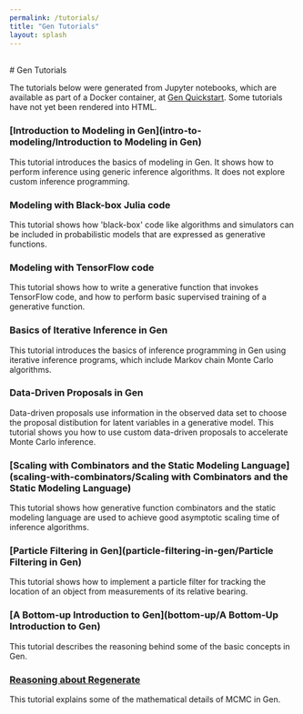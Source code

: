 ```yaml
---
permalink: /tutorials/
title: "Gen Tutorials"
layout: splash
---
```


<br>
# Gen Tutorials

The tutorials below were generated from Jupyter notebooks, which are available as part of a Docker container, at [Gen Quickstart](https://github.com/probcomp/gen-quickstart).
Some tutorials have not yet been rendered into HTML.

### [Introduction to Modeling in Gen](intro-to-modeling/Introduction to Modeling in Gen)
This tutorial introduces the basics of modeling in Gen. It shows how to perform inference using generic inference algorithms. It does not explore custom inference programming.

### Modeling with Black-box Julia code
This tutorial shows how 'black-box' code like algorithms and simulators can be included in probabilistic models that are expressed as generative functions.

### Modeling with TensorFlow code
This tutorial shows how to write a generative function that invokes TensorFlow code, and how to perform basic supervised training of a generative function.

### Basics of Iterative Inference in Gen
This tutorial introduces the basics of inference programming in Gen using iterative inference programs, which include Markov chain Monte Carlo algorithms.

### Data-Driven Proposals in Gen
Data-driven proposals use information in the observed data set to choose the proposal distibution for latent variables in a generative model. 
This tutorial shows you how to use custom data-driven proposals to accelerate Monte Carlo inference. 

### [Scaling with Combinators and the Static Modeling Language](scaling-with-combinators/Scaling with Combinators and the Static Modeling Language)
This tutorial shows how generative function combinators and the static modeling language are used to achieve good asymptotic scaling time of inference algorithms.

### [Particle Filtering in Gen](particle-filtering-in-gen/Particle Filtering in Gen)
This tutorial shows how to implement a particle filter for tracking the location of an object from measurements of its relative bearing.

### [A Bottom-up Introduction to Gen](bottom-up/A Bottom-Up Introduction to Gen)
This tutorial describes the reasoning behind some of the basic concepts in Gen.

### [Reasoning about Regenerate](Reasoning+About+Regenerate)
This tutorial explains some of the mathematical details of MCMC in Gen.
